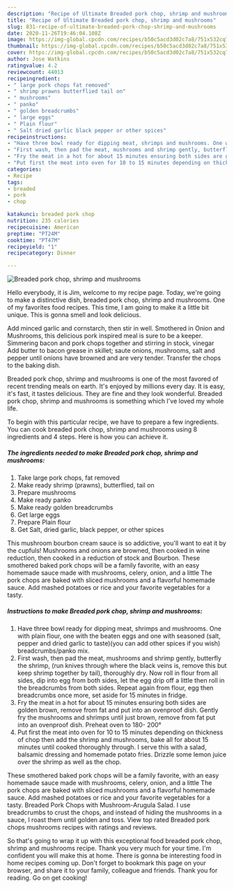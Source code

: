 ```yaml
---
description: "Recipe of Ultimate Breaded pork chop, shrimp and mushrooms"
title: "Recipe of Ultimate Breaded pork chop, shrimp and mushrooms"
slug: 831-recipe-of-ultimate-breaded-pork-chop-shrimp-and-mushrooms
date: 2020-11-26T19:46:04.108Z
image: https://img-global.cpcdn.com/recipes/b50c5acd3d02c7a8/751x532cq70/breaded-pork-chop-shrimp-and-mushrooms-recipe-main-photo.jpg
thumbnail: https://img-global.cpcdn.com/recipes/b50c5acd3d02c7a8/751x532cq70/breaded-pork-chop-shrimp-and-mushrooms-recipe-main-photo.jpg
cover: https://img-global.cpcdn.com/recipes/b50c5acd3d02c7a8/751x532cq70/breaded-pork-chop-shrimp-and-mushrooms-recipe-main-photo.jpg
author: Jose Watkins
ratingvalue: 4.2
reviewcount: 44013
recipeingredient:
- " large pork chops fat removed"
- " shrimp prawns butterflied tail on"
- " mushrooms"
- " panko"
- " golden breadcrumbs"
- " large eggs"
- " Plain flour"
- " Salt dried garlic black pepper or other spices"
recipeinstructions:
- "Have three bowl ready for dipping meat, shrimps and mushrooms. One with plain flour, one with the beaten eggs and one with seasoned (salt, pepper and dried garlic to taste)(you can add other spices if you wish) breadcrumbs/panko mix."
- "First wash, then pad the meat, mushrooms and shrimp gently, butterfly the shrimp, (run knives through where the black veins is, remove this but keep shrimp together by tail), thoroughly dry. Now roll in flour from all sides, dip into egg from both sides, let the egg drip off a little then roll in the breadcrumbs from both sides. Repeat again from flour, egg then breadcrumbs once more, set aside for 15 minutes in fridge."
- "Fry the meat in a hot for about 15 minutes ensuring both sides are golden brown, remove from fat and put into an ovenproof dish. Gently fry the mushrooms and shrimps until just brown, remove from fat put into an ovenproof dish. Preheat oven to 180- 200°"
- "Put first the meat into oven for 10 to 15 minutes depending on thickness of chop then add the shrimp and mushrooms, bake all for about 15 minutes until cooked thoroughly through. I serve this with a salad, balsamic dressing and homemade potato fries. Drizzle some lemon juice over the shrimp as well as the chop."
categories:
- Recipe
tags:
- breaded
- pork
- chop

katakunci: breaded pork chop 
nutrition: 235 calories
recipecuisine: American
preptime: "PT24M"
cooktime: "PT47M"
recipeyield: "1"
recipecategory: Dinner

---
```



![Breaded pork chop, shrimp and mushrooms](https://img-global.cpcdn.com/recipes/b50c5acd3d02c7a8/751x532cq70/breaded-pork-chop-shrimp-and-mushrooms-recipe-main-photo.jpg)

Hello everybody, it is Jim, welcome to my recipe page. Today, we're going to make a distinctive dish, breaded pork chop, shrimp and mushrooms. One of my favorites food recipes. This time, I am going to make it a little bit unique. This is gonna smell and look delicious.

Add minced garlic and cornstarch, then stir in well. Smothered in Onion and Mushrooms, this delicious pork inspired meal is sure to be a keeper. Simmering bacon and pork chops together and stirring in stock, vinegar Add butter to bacon grease in skillet; saute onions, mushrooms, salt and pepper until onions have browned and are very tender. Transfer the chops to the baking dish.

Breaded pork chop, shrimp and mushrooms is one of the most favored of recent trending meals on earth. It's enjoyed by millions every day. It is easy, it's fast, it tastes delicious. They are fine and they look wonderful. Breaded pork chop, shrimp and mushrooms is something which I've loved my whole life.


To begin with this particular recipe, we have to prepare a few ingredients. You can cook breaded pork chop, shrimp and mushrooms using 8 ingredients and 4 steps. Here is how you can achieve it.

<!--inarticleads1-->

##### The ingredients needed to make Breaded pork chop, shrimp and mushrooms:

1. Take  large pork chops, fat removed
1. Make ready  shrimp (prawns), butterflied, tail on
1. Prepare  mushrooms
1. Make ready  panko
1. Make ready  golden breadcrumbs
1. Get  large eggs
1. Prepare  Plain flour
1. Get  Salt, dried garlic, black pepper, or other spices


This mushroom bourbon cream sauce is so addictive, you&#39;ll want to eat it by the cupfuls! Mushrooms and onions are browned, then cooked in wine reduction, then cooked in a reduction of stock and Bourbon. These smothered baked pork chops will be a family favorite, with an easy homemade sauce made with mushrooms, celery, onion, and a little The pork chops are baked with sliced mushrooms and a flavorful homemade sauce. Add mashed potatoes or rice and your favorite vegetables for a tasty. 

<!--inarticleads2-->

##### Instructions to make Breaded pork chop, shrimp and mushrooms:

1. Have three bowl ready for dipping meat, shrimps and mushrooms. One with plain flour, one with the beaten eggs and one with seasoned (salt, pepper and dried garlic to taste)(you can add other spices if you wish) breadcrumbs/panko mix.
1. First wash, then pad the meat, mushrooms and shrimp gently, butterfly the shrimp, (run knives through where the black veins is, remove this but keep shrimp together by tail), thoroughly dry. Now roll in flour from all sides, dip into egg from both sides, let the egg drip off a little then roll in the breadcrumbs from both sides. Repeat again from flour, egg then breadcrumbs once more, set aside for 15 minutes in fridge.
1. Fry the meat in a hot for about 15 minutes ensuring both sides are golden brown, remove from fat and put into an ovenproof dish. Gently fry the mushrooms and shrimps until just brown, remove from fat put into an ovenproof dish. Preheat oven to 180- 200°
1. Put first the meat into oven for 10 to 15 minutes depending on thickness of chop then add the shrimp and mushrooms, bake all for about 15 minutes until cooked thoroughly through. I serve this with a salad, balsamic dressing and homemade potato fries. Drizzle some lemon juice over the shrimp as well as the chop.


These smothered baked pork chops will be a family favorite, with an easy homemade sauce made with mushrooms, celery, onion, and a little The pork chops are baked with sliced mushrooms and a flavorful homemade sauce. Add mashed potatoes or rice and your favorite vegetables for a tasty. Breaded Pork Chops with Mushroom-Arugula Salad. I use breadcrumbs to crust the chops, and instead of hiding the mushrooms in a sauce, I roast them until golden and toss. View top rated Breaded pork chops mushrooms recipes with ratings and reviews. 

So that's going to wrap it up with this exceptional food breaded pork chop, shrimp and mushrooms recipe. Thank you very much for your time. I'm confident you will make this at home. There is gonna be interesting food in home recipes coming up. Don't forget to bookmark this page on your browser, and share it to your family, colleague and friends. Thank you for reading. Go on get cooking!
